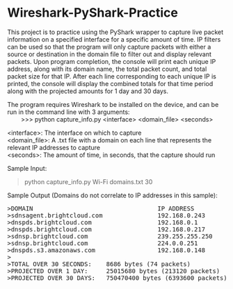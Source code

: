 # Wireshark-PyShark-Practice
This project is to practice using the PyShark wrapper to capture live packet information on a specified interface for a specific amount of time. IP filters can be used so that the program will only capture packets with either a source or destination in the domain file to filter out and display relevant packets. Upon program completion, the console will print each unique IP address, along with its domain name, the total packet count, and total packet size for that IP. After each line corresponding to each unique IP is printed, the console will display the combined totals for that time period along with the projected amounts for 1 day and 30 days.

The program requires Wireshark to be installed on the device, and can be run in the command line with 3 arguments:  
&nbsp;&nbsp;&nbsp;&nbsp;&nbsp;&nbsp;&nbsp;&nbsp;>>> python capture_info.py \<interface> \<domain_file> \<seconds>  

\<interface>: The interface on which to capture  
\<domain_file>: A .txt file with a domain on each line that represents the relevant IP addresses to capture  
\<seconds>: The amount of time, in seconds, that the capture should run

Sample Input:
>python capture_info.py Wi-Fi domains.txt 30

Sample Output (Domains do not correlate to IP addresses in this sample):  
<pre>
>DOMAIN                                  IP ADDRESS               NUMBER OF PACKETS        NUMBER OF BYTES  
>sdnsagent.brightcloud.com               192.168.0.243            13                       1794  
>dnspds.brightcloud.com                  192.168.0.1              18                       1672  
>dnspds.brightcloud.com                  192.168.0.217            1                        203  
>sdnsp.brightcloud.com                   239.255.255.250          20                       3457  
>sdnsp.brightcloud.com                   224.0.0.251              14                       1009  
>dnspds.s3.amazonaws.com                 192.168.0.148            8                        551  
>
>TOTAL OVER 30 SECONDS:    8686 bytes (74 packets)  
>PROJECTED OVER 1 DAY:     25015680 bytes (213120 packets)  
>PROJECTED OVER 30 DAYS:   750470400 bytes (6393600 packets)
</pre>
